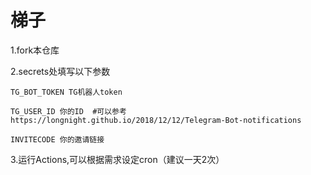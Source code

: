 # 梯子
1.fork本仓库

2.secrets处填写以下参数
  
    TG_BOT_TOKEN TG机器人token
  
    TG_USER_ID 你的ID  #可以参考https://longnight.github.io/2018/12/12/Telegram-Bot-notifications
    
    INVITECODE 你的邀请链接

3.运行Actions,可以根据需求设定cron（建议一天2次）
